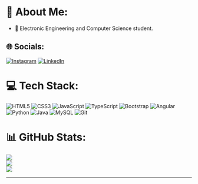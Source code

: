 # 💫 About Me:
- 💼 Electronic Engineering and Computer Science student.


## 🌐 Socials:
[![Instagram](https://img.shields.io/badge/Instagram-%23E4405F.svg?logo=Instagram&logoColor=white)](https://www.instagram.com/isaacquinto13/) [![LinkedIn](https://img.shields.io/badge/LinkedIn-%230077B5.svg?logo=linkedin&logoColor=white)](https://www.linkedin.com/in/isaac-quinto/) 

# 💻 Tech Stack:
![HTML5](https://img.shields.io/badge/html5-%23E34F26.svg?style=for-the-badge&logo=html5&logoColor=white) ![CSS3](https://img.shields.io/badge/css3-%231572B6.svg?style=for-the-badge&logo=css3&logoColor=white) ![JavaScript](https://img.shields.io/badge/javascript-%23323330.svg?style=for-the-badge&logo=javascript&logoColor=%23F7DF1E) ![TypeScript](https://img.shields.io/badge/typescript-%23007ACC.svg?style=for-the-badge&logo=typescript&logoColor=white) ![Bootstrap](https://img.shields.io/badge/bootstrap-%23563D7C.svg?style=for-the-badge&logo=bootstrap&logoColor=white) ![Angular](https://img.shields.io/badge/Angular-DD0031?style=for-the-badge&logo=angular&logoColor=white) ![Python](https://img.shields.io/badge/python-3670A0?style=for-the-badge&logo=python&logoColor=ffdd54) ![Java](https://img.shields.io/badge/Java-ED8B00?style=for-the-badge&logo=java&logoColor=white) ![MySQL](https://img.shields.io/badge/mysql-%2300f.svg?style=for-the-badge&logo=mysql&logoColor=white) ![Git](https://img.shields.io/badge/Git-E34F26?style=for-the-badge&logo=git&logoColor=white)
# 📊 GitHub Stats:
![](https://github-readme-stats.vercel.app/api?username=isaacQ13&theme=dark&hide_border=false&include_all_commits=false&count_private=false)<br/>
![](https://github-readme-streak-stats.herokuapp.com/?user=isaacQ13&theme=dark&hide_border=false)<br/>
![](https://github-readme-stats.vercel.app/api/top-langs/?username=isaacQ13&layout=compact&langs_count=7&theme=dracula)

---
